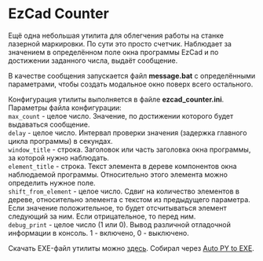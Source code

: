 
# EzCad Counter

Ещё одна небольшая утилита для облегчения работы на станке лазерной маркировки. По сути это просто счетчик. Наблюдает за значением в определённом поле окна программы EzCad и по достижении заданного числа, выдаёт сообщение.

В качестве сообщения запускается файл **message.bat** с определёнными параметрами, чтобы создать модальное окно поверх всего остального.

Конфигурация утилиты выполняется в файле **ezcad_counter.ini**.  
Параметры файла конфигурации:  
`max_count` - целое число. Значение, по достижении которого будет выдаваться сообщение.  
`delay` - целое число. Интервал проверки значения (задержка главного цикла программы) в секундах.  
`window_title` - строка. Заголовок или часть заголовка окна программы, за которой нужно наблюдать.  
`element_title` - строка. Текст элемента в дереве компонентов окна наблюдаемой программы. Относительно этого элемента можно определить нужное поле.  
`shift_from_element` - целое число. Сдвиг на количество элементов в дереве, относительно элемента с текстом из предыдущего параметра. Если значение положительное, то будет отсчитываться элемент следующий за ним. Если отрицательное, то перед ним.  
`debug_print` - целое число (1 или 0). Вывод различной отладочной информации в консоль. 1 - включено, 0 - выключено.

Скачать EXE-файл утилиты можно [здесь](https://github.com/marfikus/ezcad-counter/releases/). Собирал через [Auto PY to EXE](https://pypi.org/project/auto-py-to-exe/).
